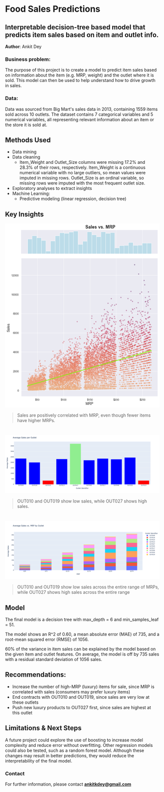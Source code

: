# Food Sales Predictions
## Interpretable decision-tree based model that predicts item sales based on item and outlet info.

**Author**: Ankit Dey

### Business problem:

The purpose of this project is to create a model to predict item sales based on information about the item (e.g. MRP, weight) and the outlet where it is sold. This model can then be used to help understand how to drive growth in sales.


### Data:
Data was sourced from Big Mart's sales data in 2013, containing 1559 items sold across 10 outlets. The dataset contains 7 categorical variables and 5 numerical variables, all representing relevant information about an item or the store it is sold at.


## Methods Used
- Data mining
- Data cleaning
  - Item_Weight and Outlet_Size columns were missing 17.2% and 28.3% of their rows, respectively. Item_Weight is a continuous numerical variable with no large outliers, so mean values were imputed in missing rows. Outlet_Size is an ordinal variable, so missing rows were imputed with the most frequent outlet size.
- Exploratory analyses to extract insights
- Machine Learning:
  - Predictive modeling (linear regression, decision tree)


## Key Insights

![Sales vs. MRP](sales_vs_mrp.png)

> Sales are positively correlated with MRP, even though fewer items have higher MRPs.

#

![Sales by Outlet](sales_by_outlet.png)

> OUT010 and OUT019 show low sales, while OUT027 shows high sales.

#

![Sales vs. MRP by Outlet](sales_vs_mrp_by_outlet.png)

> OUT010 and OUT019 show low sales across the entire range of MRPs, while OUT027 shows high sales across the entire range


## Model

The final model is a decision tree with max_depth = 6 and min_samples_leaf = 51.

The model shows an R^2 of 0.60, a mean absolute error (MAE) of 735, and a root-mean squared error (RMSE) of 1056.

60% of the variance in item sales can be explained by the model based on the given item and outlet features. On average, the model is off by 735 sales with a residual standard deviation of 1056 sales.


## Recommendations:

- Increase the number of high-MRP (luxury) items for sale, since MRP is correlated with sales (consumers may prefer luxury items)
- End contracts with OUT010 and OUT019, since sales are very low at these outlets
- Push new luxury products to OUT027 first, since sales are highest at this outlet


## Limitations & Next Steps

A future project could explore the use of boosting to increase model complexity and reduce error without overfitting. Other regression models could also be tested, such as a random forest model. Although these changes may result in better predictions, they would reduce the interpretability of the final model.


### Contact


For further information, please contact **ankitkdey@gmail.com**
